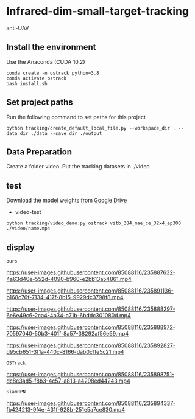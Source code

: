 # Infrared-dim-small-target-tracking
anti-UAV
## Install the environment
Use the Anaconda (CUDA 10.2)
```
conda create -n ostrack python=3.8
conda activate ostrack
bash install.sh
```
## Set project paths
Run the following command to set paths for this project
```
python tracking/create_default_local_file.py --workspace_dir . --data_dir ./data --save_dir ./output
```

## Data Preparation
Create a folder video .Put the tracking datasets in ./video

## test
Download the model weights from [Google Drive](https://drive.google.com/drive/folders/1PS4inLS8bWNCecpYZ0W2fE5-A04DvTcd?usp=sharing) 
- video-test
```
python tracking/video_demo.py ostrack vitb_384_mae_ce_32x4_ep300 ./video/name.mp4
```
## display
```
ours
```
https://user-images.githubusercontent.com/85088116/235887632-4a63d40e-552d-4090-b960-e2bb13a54861.mp4

https://user-images.githubusercontent.com/85088116/235891136-b168c76f-7134-417f-8b15-9929dc3798f8.mp4

https://user-images.githubusercontent.com/85088116/235888297-6e6e49c6-2ca4-4b34-a71b-6bddc301080d.mp4

https://user-images.githubusercontent.com/85088116/235888972-70597040-50b3-401f-8a57-38292af56e69.mp4

https://user-images.githubusercontent.com/85088116/235892827-d95cb651-3f1a-440c-8166-dab0c1fe5c21.mp4
```
OSTrack
```
https://user-images.githubusercontent.com/85088116/235898751-dc8e3ad5-f8b3-4c57-a813-a4298ed44243.mp4
```
SiamRPN
```
https://user-images.githubusercontent.com/85088116/235894337-fb424213-9f4e-431f-928b-251e5a7ce830.mp4
